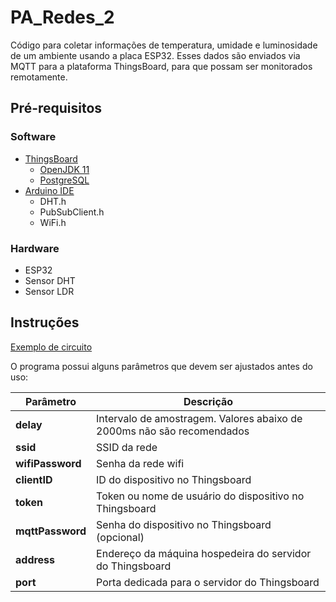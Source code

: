 # PA_Redes_2

Código para coletar informações de temperatura, umidade e luminosidade de um ambiente usando a placa ESP32. Esses dados são enviados via MQTT para a plataforma ThingsBoard, para que possam ser monitorados remotamente.

## Pré-requisitos

### Software

* [ThingsBoard](https://thingsboard.io/docs/user-guide/install/installation-options/?ceInstallType=onPremise)
  * [OpenJDK 11](https://adoptium.net/?variant=openjdk11)
  * [PostgreSQL](https://www.postgresql.org/download/)
* [Arduino IDE](https://www.arduino.cc/en/software)
  * DHT.h
  * PubSubClient.h
  * WiFi.h

### Hardware

* ESP32
* Sensor DHT
* Sensor LDR

## Instruções

[Exemplo de circuito](Exemplo_circuito.png)

O programa possui alguns parâmetros que devem ser ajustados antes do uso:

| Parâmetro | Descrição |
| --- | --- |
| **delay** | Intervalo de amostragem. Valores abaixo de 2000ms não são recomendados |
| **ssid** | SSID da rede |
| **wifiPassword** | Senha da rede wifi |
| **clientID** | ID do dispositivo no Thingsboard |
| **token** | Token ou nome de usuário do dispositivo no Thingsboard |
| **mqttPassword** | Senha do dispositivo no Thingsboard (opcional) |
| **address** | Endereço da máquina hospedeira do servidor do Thingsboard |
| **port** | Porta dedicada para o servidor do Thingsboard |

